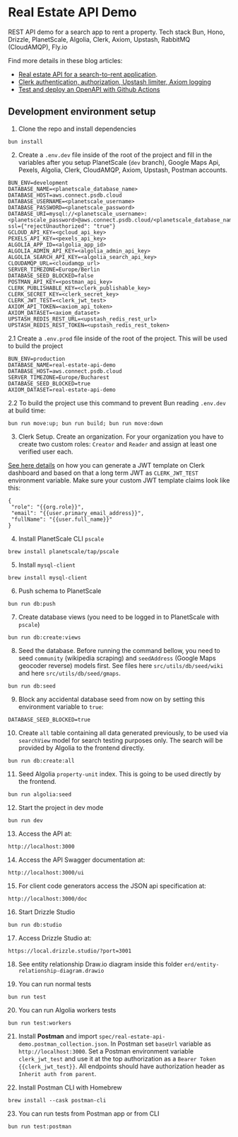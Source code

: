 # Real Estate API Demo

REST API demo for a search app to rent a property. Tech stack Bun, Hono, Drizzle, PlanetScale, Algolia, Clerk, Axiom, Upstash, RabbitMQ (CloudAMQP), Fly.io

Find more details in these blog articles:

* [Real estate API for a search-to-rent application](https://catalin.works/blog/real-estate-api-bun-hono-drizzle-planetscale-algolia).
* [Clerk authentication, authorization, Upstash limiter, Axiom logging](https://catalin.works/blog/clerk-authentication-authorization-api-upstash-axiom)
* [Test and deploy an OpenAPI with Github Actions](https://catalin.works/blog/test-and-deploy-api-with-github-actions)

## Development environment setup

1. Clone the repo and install dependencies

```
bun install
```

2. Create a `.env.dev` file inside of the root of the project and fill in the variables after you setup PlanetScale (`dev` branch), Google Maps Api, Pexels, Algolia, Clerk, CloudAMQP, Axiom, Upstash, Postman accounts.

```
BUN_ENV=development
DATABASE_NAME=<planetscale_database_name>
DATABASE_HOST=aws.connect.psdb.cloud
DATABASE_USERNAME=<planetscale_username>
DATABASE_PASSWORD=<planetscale_password>
DATABASE_URI=mysql://<planetscale_username>:<planetscale_password>@aws.connect.psdb.cloud/<planetscale_database_name>?ssl={"rejectUnauthorized": "true"}
GCLOUD_API_KEY=<gcloud_api_key>
PEXELS_API_KEY=<pexels_api_key>
ALGOLIA_APP_ID=<algolia_app_id>
ALGOLIA_ADMIN_API_KEY=<algolia_admin_api_key>
ALGOLIA_SEARCH_API_KEY=<algolia_search_api_key>
CLOUDAMQP_URL=<cloudamqp_url>
SERVER_TIMEZONE=Europe/Berlin
DATABASE_SEED_BLOCKED=false
POSTMAN_API_KEY=<postman_api_key>
CLERK_PUBLISHABLE_KEY=<clerk_publishable_key>
CLERK_SECRET_KEY=<clerk_secret_key>
CLERK_JWT_TEST=<clerk_jwt_test>
AXIOM_API_TOKEN=<axiom_api_token>
AXIOM_DATASET=<axiom_dataset>
UPSTASH_REDIS_REST_URL=<upstash_redis_rest_url>
UPSTASH_REDIS_REST_TOKEN=<upstash_redis_rest_token>
```

2.1 Create a `.env.prod` file inside of the root of the project. This will be used to build the project

```
BUN_ENV=production
DATABASE_NAME=real-estate-api-demo
DATABASE_HOST=aws.connect.psdb.cloud
SERVER_TIMEZONE=Europe/Bucharest
DATABASE_SEED_BLOCKED=true
AXIOM_DATASET=real-estate-api-demo
```

2.2 To build the project use this command to prevent Bun reading `.env.dev` at build time:

```
bun run move:up; bun run build; bun run move:down
```

3. Clerk Setup. Create an organization. For your organization you have to create two custom roles: `Creator` and `Reader` and assign at least one verified user each.

[See here details](https://clerk.com/docs/testing/postman-or-insomnia) on how you can generate a JWT template on Clerk dashboard and based on that a long term JWT as `CLERK_JWT_TEST` environment variable. Make sure your custom JWT template claims look like this:

```
{
 "role": "{{org.role}}",
 "email": "{{user.primary_email_address}}",
 "fullName": "{{user.full_name}}"
}
```

4. Install PlanetScale CLI `pscale`

```
brew install planetscale/tap/pscale
```

5. Install `mysql-client`

```
brew install mysql-client
```

6. Push schema to PlanetScale

```
bun run db:push
```

7. Create database views (you need to be logged in to PlanetScale with `pscale`)

```
bun run db:create:views
```

8. Seed the database. Before running the command bellow, you need to seed `community` (wikipedia scraping) and `seedAddress` (Google Maps geocoder reverse) models first. See files here `src/utils/db/seed/wiki` and here `src/utils/db/seed/gmaps`.  

```
bun run db:seed
```

9. Block any accidental database seed from now on by setting this environment variable to `true`:

```
DATABASE_SEED_BLOCKED=true
```

10. Create `all` table containing all data generated previously, to be used via `searchView` model for search testing purposes only. The search will be provided by Algolia to the frontend directly.

```
bun run db:create:all
```

11. Seed Algolia `property-unit` index. This is going to be used directly by the frontend.

```
bun run algolia:seed
```

12. Start the project in dev mode

```
bun run dev
```

13. Access the API at:

```
http://localhost:3000
```

14. Access the API Swagger documentation at:

```
http://localhost:3000/ui
```

15. For client code generators access the JSON api specification at:

```
http://localhost:3000/doc
```

16. Start Drizzle Studio

```
bun run db:studio
```

17. Access Drizzle Studio at:

```
https://local.drizzle.studio/?port=3001
```

18. See entity relationship Draw.io diagram inside this folder `erd/entity-relationship-diagram.drawio`

19. You can run normal tests

```
bun run test
```

20. You can run Algolia workers tests

```
bun run test:workers
```

21. Install **Postman** and import `spec/real-estate-api-demo.postman_collection.json`. In Postman set `baseUrl` variable as `http://localhost:3000`. Set a Postman environment variable `clerk_jwt_test` and use it at the top authorization as a `Bearer Token` `{{clerk_jwt_test}}`. All endpoints should have authorization header as `Inherit auth from parent`.

22. Install Postman CLI with Homebrew

```
brew install --cask postman-cli
```

23. You can run tests from Postman app or from CLI

```
bun run test:postman
```
